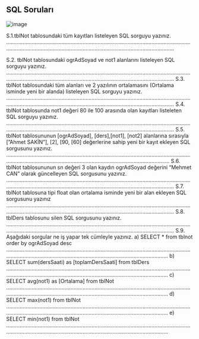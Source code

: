 ## SQL Soruları ##

![image](https://user-images.githubusercontent.com/28144917/165273746-dff53195-7400-4e1d-8307-c299e15cd0ab.png)

S.1.tblNot tablosundaki tüm kayıtları listeleyen SQL sorguyu yazınız.
……………………………………………………………………………………………………………………………………………………………………………………………………………….

S.2. tblNot tablosundaki ogrAdSoyad ve not1  alanlarını  listeleyen SQL sorguyu yazınız.
……………………………………………………………………………………………………………………………………………………………………………………………………………….
S.3. tblNot tablosundaki tüm alanları ve 2 yazılının ortalamasını (Ortalama isminde yeni bir alanda) listeleyen SQL sorguyu yazınız.
……………………………………………………………………………………………………………………………………………………………………………………………………………….
S.4. tblNot tablosunda not1 değeri 80 ile 100 arasında olan kayıtları listeleten SQL sorguyu yazınız.
……………………………………………………………………………………………………………………………………………………………………………………………………………….
S.5. tblNot tablosununun [ogrAdSoyad], [ders],[not1], [not2]   alanlarına sırasıyla  [”Ahmet SAKİN”], [2], [90, [60] değerlerine sahip  yeni bir kayıt ekleyen SQL sorgusunu yazınız.
…………………………………………………………………………………………………………………………………………………………………………………………………………….
S.6. tblNot tablosununun sn değeri 3 olan kaydın ogrAdSoyad değerini “Mehmet CAN” olarak güncelleyen SQL sorgusunu yazınız.
……………………………………………………………………………………………………………………………………………………………………………………………………………….
S.7. tblNot tablosuna tipi float olan ortalama isminde yeni bir alan ekleyen SQL sorgusunu yazınız
……………………………………………………………………………………………………………………………………………………………………………………………………………….
S.8. tblDers tablosunu silen SQL sorgusunu yazınız.
……………………………………………………………………………………………………………………………………………………………………………………………………………….
S.9. Aşağıdaki sorgular ne iş yapar tek cümleyle yazınız.
a)	SELECT * from tblnot order by ogrAdSoyad desc
……………………………………………………………………………………………………………………………………………..…………………………………………………………….
b)	SELECT sum(dersSaati) as [toplamDersSaati] from tblDers
   ……………………………………………………………………………………………………………………………………………………………..…………………………………………….
c)	SELECT avg(not1) as [Ortalama] from tblNot
   ………………………………………………………………………………………………………………………………………………………………………..………………………………….
d)	SELECT max(not1)  from tblNot
……………………………………………………………………………………………………………………………………………………………………………..…………………………….
e)	SELECT min(not1)  from tblNot
   …………………………………………………………………………………………………………………………..……………………………………………………………………………….
